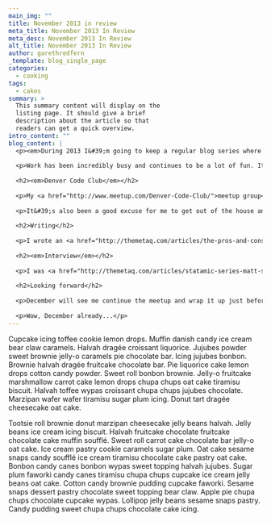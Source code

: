 ```yaml
---
main_img: ""
title: November 2013 in review
meta_title: November 2013 In Review
meta_desc: November 2013 In Review
alt_title: November 2013 In Review
author: garethredfern
_template: blog_single_page
categories:
  - cooking
tags:
  - cakes
summary: >
  This summary content will display on the
  listing page. It should give a brief
  description about the article so that
  readers can get a quick overview.
intro_content: ""
blog_content: |
  <p><em>During 2013 I&#39;m going to keep a regular blog series where I summarize what I&#39;ve been working on during the past month. I have reminders set on my calendar and everything, so I&#39;ll never miss one, right?</em></p>
  
  <p>Work has been incredibly busy and continues to be a lot of fun. It&#39;s a good time to be a web developer. There&#39;s plenty of projects to be worked on and I&#39;m enjoying all the little problems I&#39;m faced with solving everyday. I&#39;m also incredibly lucky to work with such a great group of people. Very thankful for being where I am.</p>
  
  <h2><em>Denver Code Club</em></h2>
  
  <p>My <a href="http://www.meetup.com/Denver-Code-Club/">meetup group</a> feels like its hit its stride. We meet every Saturday morning and typically spend about 3 hours studying JavaScript together. I definitely have a better grip on JS today than I did 5 weeks ago, which is an awesome feeling to have.</p>
  
  <p>It&#39;s also been a good excuse for me to get out of the house and meet other developers here in Denver. This is the fourth time in my life that I&#39;ve moved to a completely new city without knowing anyone. Each time I do it, it gets easier to meet people. Denver feels like &#39;home&#39;.</p>
  
  <h2>Writing</h2>
  
  <p>I wrote an <a href="http://themetaq.com/articles/the-pros-and-cons-of-using-a-front-end-framework">article</a> earlier this month about some pros and cons I&#39;ve discovered while working with front end frameworks. They&#39;re great in some situations, but I&#39;ve found that building my own &#39;framework&#39; is a much better solution.</p>
  
  <h2><em>Interview</em></h2>
  
  <p>I was <a href="http://themetaq.com/articles/statamic-series-matt-steele">interviewed</a> on Meta Q about my experiences using the flat file CMS Statamic. It&#39;s a fantastic platform and I&#39;m really lucky to be working at a place that allows me to build on it. I think it has a great future ahead of it and I&#39;m looking forward to building some themes.</p>
  
  <h2>Looking forward</h2>
  
  <p>December will see me continue the meetup and wrap it up just before Christmas. I&#39;ve also been working to get a Statamic theme ready for the launch of <a href="http://trading-post.statamic.com/">The Trading Post</a>.</p>
  
  <p>Wow, December already...</p>
---
```








Cupcake icing toffee cookie lemon drops. Muffin danish candy ice cream bear claw caramels. Halvah dragée croissant liquorice. Jujubes powder sweet brownie jelly-o caramels pie chocolate bar. Icing jujubes bonbon. Brownie halvah dragée fruitcake chocolate bar. Pie liquorice cake lemon drops cotton candy powder. Sweet roll bonbon brownie. Jelly-o fruitcake marshmallow carrot cake lemon drops chupa chups oat cake tiramisu biscuit. Halvah toffee wypas croissant chupa chups jujubes chocolate. Marzipan wafer wafer tiramisu sugar plum icing. Donut tart dragée cheesecake oat cake.

Tootsie roll brownie donut marzipan cheesecake jelly beans halvah. Jelly beans ice cream icing biscuit. Halvah fruitcake chocolate fruitcake chocolate cake muffin soufflé. Sweet roll carrot cake chocolate bar jelly-o oat cake. Ice cream pastry cookie caramels sugar plum. Oat cake sesame snaps candy soufflé ice cream tiramisu chocolate cake pastry oat cake. Bonbon candy canes bonbon wypas sweet topping halvah jujubes. Sugar plum faworki candy canes tiramisu chupa chups cupcake ice cream jelly beans oat cake. Cotton candy brownie pudding cupcake faworki. Sesame snaps dessert pastry chocolate sweet topping bear claw. Apple pie chupa chups chocolate cupcake wypas. Lollipop jelly beans sesame snaps pastry. Candy pudding sweet chupa chups chocolate cake icing.
